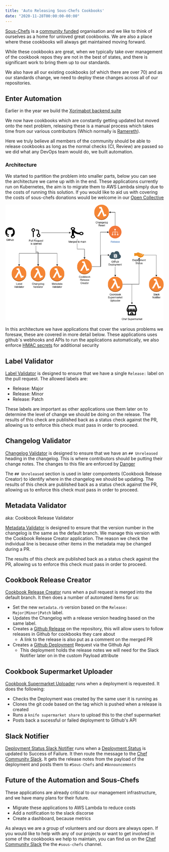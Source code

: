 ```yaml
---
title: 'Auto Releasing Sous-Chefs Cookbooks'
date: "2020-11-28T00:00:00-00:00"
---
```


[Sous-Chefs](http://sous-chefs.org/) is a [community funded](https://opencollective.com/sous-chefs) organisation and we like to think of ourselves as a home for unloved great cookbooks. We are also a place where these cookbooks will always get maintained moving forward.

While these cookbooks are great, when we typically take over management of the cookbook repos they are not in the best of states, and there is significant work to bring them up to our standards.

We also have all our existing cookbooks (of which there are over 70) and as our standards change, we need to deploy these changes across all of our repositories.

## Enter Automation

Earlier in the year we build the [Xorimabot backend suite](https://sous-chefs.org/docs/managing-cookbooks-at-scale/)

We now have cookbooks which are constantly getting updated but moved onto the next problem, releasing these is a manual process which takes time from our various contributors (Which normally is [Ramereth](https://github.com/Ramereth)).

Here we truly believe all members of the community should be able to release cookbooks as long as the normal checks (CI, Review) are passed so we did what any DevOps team would do, we built automation.

### Architecture

We started to partition the problem into smaller parts, below you can see the architecture we came up with in the end.
These applications currently run on Kubernetes, the aim is to migrate them to AWS Lambda simply due to the costs of running this solution. If you would like to aid us with covering the costs of sous-chefs donations would be welcome in our [Open Collective](https://opencollective.com/sous-chefs)

![Sous-Chefs auto release architecture](../images/automation-architecture.png)

In this architecture we have applications that cover the various problems we foresaw, these are covered in more detail below.
These applications uses github`s webhooks and APIs to run the applications automatically, we also enforce [HMAC secrets](https://docs.github.com/en/free-pro-team@latest/developers/webhooks-and-events/securing-your-webhooks) for additional security

## Label Validator

[Label Validator](https://github.com/Xorima/labelvalidator) is designed to ensure that we have a single `Release:` label on the pull request. The allowed labels are:

- Release: Major
- Release: Minor
- Release: Patch

These labels are important as other applications use them later on to determine the level of change we should be doing on the release. The results of this check are published back as a status check against the PR, allowing us to enforce this check must pass in order to proceed.

## Changelog Validator

[Changelog Validator](https://github.com/Xorima/changelog_validator) is designed to ensure that we have an `## Unreleased` heading in the changelog. This is where contributors should be putting their change notes. The changes to this file are enforced by [Danger](danger.systems/)

The `## Unreleased` section is used in later compontents (Cookbook Release Creator) to identify where in the changelog we should be updating. The results of this check are published back as a status check against the PR, allowing us to enforce this check must pass in order to proceed.

## Metadata Validator

aka: Cookbook Release Validator

[Metadata Validator](https://github.com/Xorima/cookbook_release_validator) is designed to ensure that the version number in the changelog is the same as the default branch. We manage this version with the Cookbook Release Creator application. The reason we check the individual line is because other items in the metadata may be changed during a PR.

The results of this check are published back as a status check against the PR, allowing us to enforce this check must pass in order to proceed.

## Cookbook Release Creator

[Cookbook Release Creator](https://github.com/Xorima/cookbook_release_creator) runs when a pull request is merged into the default branch. It then does a number of automated items for us:

- Set the new `metadata.rb` version based on the `Release: Major|Minor|Patch` label.
- Updates the Changelog with a release version heading based on the same label.
- Creates a [Github Release](https://docs.github.com/en/free-pro-team@latest/github/administering-a-repository/managing-releases-in-a-repository) on the repository, this will allow users to follow releases in Github for cookbooks they care about
  - A link to the release is also put as a comment on the merged PR
- Creates a [Github Deployment](https://docs.github.com/en/free-pro-team@latest/rest/reference/repos#deployments) Request via the Github Api
  - This deployment holds the release notes we will need for the Slack Notifier later on in the custom Payload attribute

## Cookbook Supermarket Uploader

[Cookbook Supermarket Uploader](https://github.com/Xorima/cookbook_supermarket_uploader) runs when a deployment is requested. It does the following:

- Checks the Deployment was created by the same user it is running as
- Clones the git code based on the tag which is pushed when a release is created
- Runs a `knife supermarket share` to upload this to the chef supermarket
- Posts back a sucessful or failed deployment to Github's API

## Slack Notifier

[Deployment Status Slack Notifier](https://github.com/Xorima/deployment_status_slack_notifier) runs when a [Deployment Status](https://docs.github.com/en/free-pro-team@latest/rest/reference/repos#list-deployment-statuses) is updated to Success of Failure. It then route the message to the [Chef Community Slack](https://community-slack.chef.io/). It gets the release notes from the payload of the deployment and posts them to `#Sous-Chefs` and `#Announcements`

## Future of the Automation and Sous-Chefs

These applications are already critical to our management infrastructure, and we have many plans for their future.

- Migrate these applications to AWS Lambda to reduce costs
- Add a notification to the slack discorse
- Create a dashboard, because metrics

As always we are a group of volunteers and our doors are always open. If you would like to help with any of our projects or want to get involved in some of the cookbooks we help to maintain, you can find us on the [Chef Community Slack](https://community-slack.chef.io/) the the `#sous-chefs` channel.
